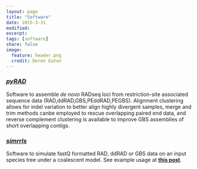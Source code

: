 ```yaml
---
layout: page
title: "Software"
date: 2015-3-31
modified:
excerpt:
tags: [software]
share: false
image: 
  feature: header.png
  credit: Deren Eaton
---
```


### [_pyRAD_](/software/pyrad)  
Software to assemble _de novo_ RADseq loci from restriction-site associated sequence data (RAD,ddRAD,GBS,PEddRAD,PEGBS). Alignment clustering allows for indel variation to better align highly divergent samples, merge and trim methods canbe employed to rescue overlapping paired end data, and reverse complement clustering is available to improve GBS assemblies of short overlapping contigs. 

### [_simrrls_](/radseq/simulating_raw_radseq_data/)  
Software to simulate fastQ formatted RAD, ddRAD or GBS data on an input species tree under a coalescent model. See example usage at [__this post__](/radseq/simulating_raw_radseq_data/).

